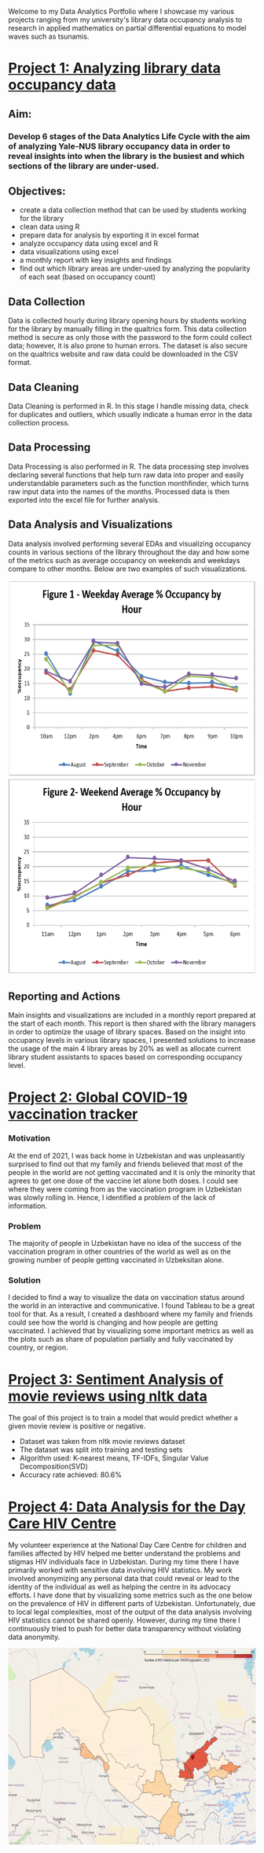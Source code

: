 Welcome to my Data Analytics Portfolio where I showcase my various projects ranging from my university's library data occupancy analysis to research in applied mathematics on partial differential equations to model waves such as tsunamis.

# [Project 1: Analyzing library data occupancy data](https://github.com/normatovbekzod/library_data_analysis)
## Aim: 
### Develop 6 stages of the Data Analytics Life Cycle with the aim of analyzing Yale-NUS library occupancy data in order to reveal insights into when the library is the busiest and which sections of the library are under-used.
## Objectives:
 - create a data collection method that can be used by students working for the library
 - clean data using R
 - prepare data for analysis by exporting it in excel format
 - analyze occupancy data using excel and R
 - data visualizations using excel
 - a monthly report with key insights and findings
 - find out which library areas are under-used by analyzing the popularity of each seat (based on occupancy count)
 
## Data Collection
Data is collected hourly during library opening hours by students working for the library by manually filling in the qualtrics form. This data collection method is secure as only those with the password to the form could collect data; however, it is also prone to human errors. The dataset is also secure on the qualtrics website and raw data could be downloaded in the CSV format. 

## Data Cleaning
Data Cleaning is performed in R. In this stage I handle missing data, check for duplicates and outliers, which usually indicate a human error in the data collection process.   

## Data Processing
Data Processing is also performed in R. The data processing step involves declaring several functions that help turn raw data into proper and easily understandable parameters such as the function monthfinder, which turns raw input data into the names of the months. Processed data is then exported into the excel file for further analysis.

## Data Analysis and Visualizations
Data analysis involved performing several EDAs and visualizing occupancy counts in various sections of the library throughout the day and how some of the metrics such as average occupancy on weekends and weekdays compare to other months. 
Below are two examples of such visualizations. 
<p align="center">
  <img width="600" height="400" src="image/total_weekday.PNG">
  <img width="600" height="400" src="image/total_weekend.PNG">
</p>

## Reporting and Actions
Main insights and visualizations are included in a monthly report prepared at the start of each month. This report is then shared with the library managers in order to optimize the usage of library spaces. Based on the insight into occupancy levels in various library spaces, I presented solutions to increase the usage of the main 4 library areas by 20% as well as allocate current library student assistants to spaces based on corresponding occupancy level. 

# [Project 2: Global COVID-19 vaccination tracker](https://public.tableau.com/app/profile/bekzod.normatov/viz/Global_vax_tracker_2021/GlobalVaccineTracker)
### Motivation
At the end of 2021, I was back home in Uzbekistan and was unpleasantly surprised to find out that my family and friends believed that most of the people in the world are not getting vaccinated and it is only the minority that agrees to get one dose of the vaccine let alone both doses. I could see where they were coming from as the vaccination program in Uzbekistan was slowly rolling in. Hence, I identified a problem of the lack of information.

### Problem
The majority of people in Uzbekistan have no idea of the success of the vaccination program in other countries of the world as well as on the growing number of people getting vaccinated in Uzbeksitan alone.

### Solution
I decided to find a way to visualize the data on vaccination status around the world in an interactive and communicative. I found Tableau to be a great tool for that.
As a result, I created a dashboard where my family and friends could see how the world is changing and how people are getting vaccinated. I achieved that by visualizing some important metrics as well as the plots such as share of population partially and fully vaccinated by country, or region. 

# [Project 3: Sentiment Analysis of movie reviews using nltk data](https://github.com/normatovbekzod/movie_reviews)
The goal of this project is to train a model that would predict whether a given movie review is positive or negative.
- Dataset was taken from nltk movie reviews dataset
- The dataset was split into training and testing sets
- Algorithm used: K-nearest means, TF-IDFs, Singular Value Decomposition(SVD)
- Accuracy rate achieved: 80.6%

# [Project 4: Data Analysis for the Day Care HIV Centre](https://github.com/normatovbekzod/hiv_by_uzb_region)
My volunteer experience at the National Day Care Centre for children and families affected by HIV helped me better understand the problems and stigmas HIV individuals face in Uzbekistan. During my time there I have primarily worked with sensitive data involving HIV statistics. My work involved anonymizing any personal data that could reveal or lead to the identity of the individual as well as helping the centre in its advocacy efforts. I have done that by visualizing some metrics such as the one below on the prevalence of HIV in different parts of Uzbekistan. Unfortunately, due to local legal complexities, most of the output of the data analysis involving HIV statistics cannot be shared openly. However, during my time there I continuously tried to push for better data transparency without violating data anonymity. 

<p align="center">
  <img width="630" height="400" src="image/hiv_by_region_2022.PNG">
</p>

